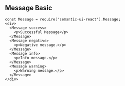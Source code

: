 ## Message Basic
    const Message = require('semantic-ui-react').Message;
    <div>
      <Message success>
        <p>Successful Message</p>
      </Message>
      <Message negative>
        <p>Negative message.</p>
      </Message>
      <Message info>
        <p>Info message.</p>
      </Message>
      <Message warning>
        <p>Warning message.</p>
      </Message>
    </div>
